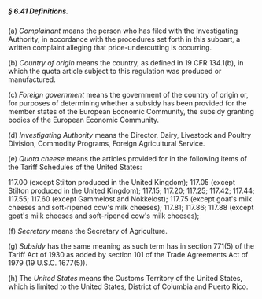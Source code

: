 ##### § 6.41 Definitions. #####

(a) *Complainant* means the person who has filed with the Investigating Authority, in accordance with the procedures set forth in this subpart, a written complaint alleging that price-undercutting is occurring.

(b) *Country of origin* means the country, as defined in 19 CFR 134.1(b), in which the quota article subject to this regulation was produced or manufactured.

(c) *Foreign government* means the government of the country of origin or, for purposes of determining whether a subsidy has been provided for the member states of the European Economic Community, the subsidy granting bodies of the European Economic Community.

(d) *Investigating Authority* means the Director, Dairy, Livestock and Poultry Division, Commodity Programs, Foreign Agricultural Service.

(e) *Quota cheese* means the articles provided for in the following items of the Tariff Schedules of the United States:

117.00 (except Stilton produced in the United Kingdom); 117.05 (except Stilton produced in the United Kingdom); 117.15; 117.20; 117.25; 117.42; 117.44; 117.55; 117.60 (except Gammelost and Nokkelost); 117.75 (except goat's milk cheeses and soft-ripened cow's milk cheeses); 117.81; 117.86; 117.88 (except goat's milk cheeses and soft-ripened cow's milk cheeses);

(f) *Secretary* means the Secretary of Agriculture.

(g) *Subsidy* has the same meaning as such term has in section 771(5) of the Tariff Act of 1930 as added by section 101 of the Trade Agreements Act of 1979 (19 U.S.C. 1677(5)).

(h) The *United States* means the Customs Territory of the United States, which is limited to the United States, District of Columbia and Puerto Rico.